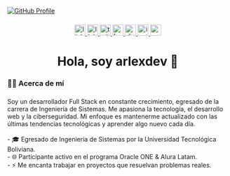 [![GitHub Profile](https://github.com/arlexdev/arlexdev_github_profile.png)](https://github.com/arlexdev)

###

<div align="center">
  <a href="https://arlexdev-link.vercel.app/" target="_blank">
    <img src="https://img.shields.io/static/v1?message=Linktree&logo=linktree&label=&color=2a2a2a&logoColor=white&labelColor=&style=for-the-badge" height="25" alt="linktree logo" />
  </a>
  <a href="https://www.linkedin.com/in/arlexdev/" target="_blank">
    <img src="https://img.shields.io/static/v1?message=LinkedIn&logo=linkedin&label=&color=0077B5&logoColor=white&labelColor=&style=for-the-badge" height="25" alt="linkedin logo" />
  </a>
  <a href="https://x.com/al3xsdev" target="_blank">
    <img src="https://img.shields.io/static/v1?message=Twitter&logo=twitter&label=&color=1DA1F2&logoColor=white&labelColor=&style=for-the-badge" height="25" alt="twitter logo" />
  </a>
  <a href="https://www.facebook.com/arlexdev/" target="_blank">
    <img src="https://img.shields.io/static/v1?message=Facebook&logo=facebook&label=&color=1877F2&logoColor=white&labelColor=&style=for-the-badge" height="25" alt="facebook logo" />
  </a>
  <a href="https://discord.com/invite/SXurd6kSY7" target="_blank">
    <img src="https://img.shields.io/static/v1?message=Discord&logo=discord&label=&color=7289DA&logoColor=white&labelColor=&style=for-the-badge" height="25" alt="discord logo" />
  </a>
  <a href="https://www.instagram.com/arlex.dev/" target="_blank">
    <img src="https://img.shields.io/static/v1?message=Instagram&logo=instagram&label=&color=E4405F&logoColor=white&labelColor=&style=for-the-badge" height="25" alt="instagram logo" />
  </a>
  <a href="mailto:arlexdev@gmail.com" target="_blank">
    <img src="https://img.shields.io/static/v1?message=Gmail&logo=gmail&label=&color=D14836&logoColor=white&labelColor=&style=for-the-badge" height="25" alt="gmail logo" />
  </a>
</div>

###

<h1 align="center">Hola, soy arlexdev 👋</h1>

###

<h3 align="left">👩‍💻  Acerca de mí</h3>

###

<p align="left">Soy un desarrollador Full Stack en constante crecimiento, egresado de la carrera de Ingeniería de Sistemas. Me apasiona la tecnología, el desarrollo web y la ciberseguridad. Mi enfoque es mantenerme actualizado con las últimas tendencias tecnológicas y aprender algo nuevo cada día.<br><br>- 🎓 Egresado de Ingeniería de Sistemas por la Universidad Tecnológica Boliviana.<br>- 🌐 Participante activo en el programa Oracle ONE & Alura Latam.<br>- ⚡ Me encanta trabajar en proyectos que resuelvan problemas reales.</p>

###

